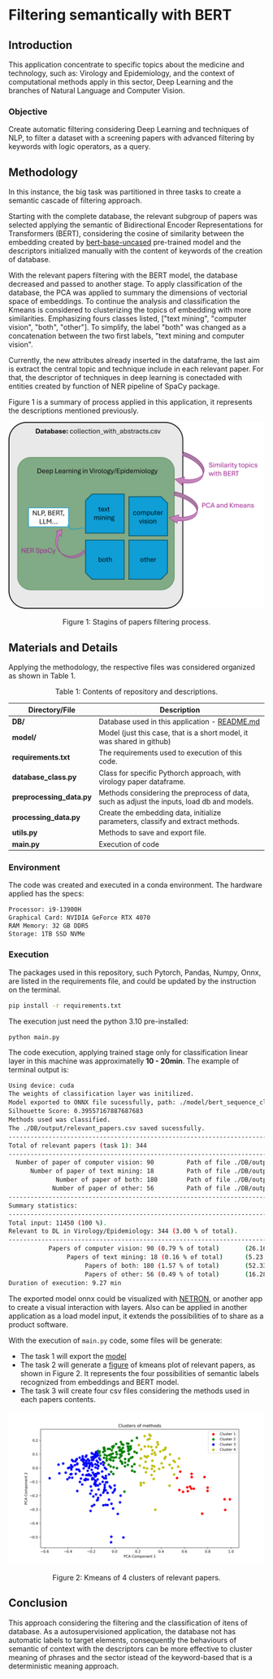# Filtering semantically with BERT 

## Introduction 

This application concentrate to specific topics about the medicine and technology, such as: Virology and Epidemiology, and the context of computational methods apply in this sector, Deep Learning and the branches of Natural Language and Computer Vision. 

### Objective

Create automatic filtering considering Deep Learning and techniques of NLP, to filter a dataset with a screening papers with advanced filtering by keywords with logic operators, as a query.


## Methodology

In this instance, the big task was partitioned in three tasks to create a semantic cascade of filtering approach. 

Starting with the complete database, the relevant subgroup of papers was selected applying the semantic of Bidirectional Encoder Representations for Transformers (BERT), considering the cosine of similarity between the embedding created by [bert-base-uncased](https://huggingface.co/google-bert/bert-base-uncased) pre-trained model and the descriptors initialized manually with the content of keywords of the creation of database. 

With the relevant papers filtering with the BERT model, the database decreased and passed to another stage. To apply classification of the database, the PCA was applied to summary the dimensions of vectorial space of embeddings. To continue the analysis and classification the Kmeans is considered to clusterizing the topics of embedding with more similarities. Emphasizing fours classes listed, ["text mining", "computer vision", "both", "other"]. To simplify, the label "both" was changed as a concatenation between the two first labels, "text mining and computer vision".

Currently, the new attributes already inserted in the dataframe, the last aim is extract the central topic and technique include in each relevant paper. For that, the descriptor of techniques in deep learning is conectaded with entities created by function of NER pipeline of SpaCy package.

Figure 1 is a summary of process applied in this application, it represents the descriptions mentioned previously.

![Figura](./graphical_abstract.png)
<center>Figure 1: Stagins of papers filtering process.</center>

## Materials and Details
Applying the methodology, the respective files was considered organized as shown in Table 1.


<center>Table 1: Contents of repository and descriptions.</center>

| Directory/File | Description |
| ---| ---| 
|**DB/** | Database used in this application - [README.md](./DB/README.md) |
|**model/** | Model (just this case, that is a short model, it was shared in github) | 
| **requirements.txt** | The requirements used to execution of this code.  |
|**database_class.py** | Class for specific Pythorch approach, with virology paper dataframe. | 
|**preprocessing_data.py** | Methods considering the preprocess of data, such as adjust the inputs, load db and models. | 
| **processing_data.py** | Create the embedding data, initialize parameters, classify and extract methods. |
|**utils.py**| Methods to save and export file.|
|**main.py** | Execution of code | 


### Environment
The code was created and executed in a conda environment. The hardware applied has the specs: 
```
Processor: i9-13900H
Graphical Card: NVIDIA GeForce RTX 4070
RAM Memory: 32 GB DDR5
Storage: 1TB SSD NVMe
```

### Execution

The packages used in this repository, such Pytorch, Pandas, Numpy, Onnx, are listed in the requirements file, and could be updated by the instruction on the terminal. 

```sh
pip install -r requirements.txt 

```

The execution just need the python 3.10 pre-installed:
```
python main.py
```

The code execution, applying trained stage only for classification linear layer in this machine was approximatelly **10 - 20min**. The example of terminal output is: 

```sh
Using device: cuda
The weights of classification layer was initilized.
Model exported to ONNX file sucessfully, path: ./model/bert_sequence_classification.onnx
Silhouette Score: 0.39557167887687683
Methods used was classified.
The ./DB/output/relevant_papers.csv saved sucessfully.
---------------------------------------------------------------------------------------------
Total of relevant papers (task 1): 344
---------------------------------------------------------------------------------------------
  Number of paper of computer vision: 90         Path of file ./DB/output/computer_vision.csv   
      Number of paper of text mining: 18         Path of file ./DB/output/text_mining.csv
             Number of paper of both: 180        Path of file ./DB/output/both.csv
            Number of paper of other: 56         Path of file ./DB/output/other.csv
---------------------------------------------------------------------------------------------
Summary statistics:
---------------------------------------------------------------------------------------------
Total input: 11450 (100 %).
Relevant to DL in Virology/Epidemiology: 344 (3.00 % of total).
---------------------------------------------------------------------------------------------
           Papers of computer vision: 90 (0.79 % of total)       (26.16 % of relevant papers)
                Papers of text mining: 18 (0.16 % of total)      (5.23 % of relevant papers)
                     Papers of both: 180 (1.57 % of total)       (52.33 % of relevant papers)
                     Papers of other: 56 (0.49 % of total)       (16.28 % of relevant papers)
Duration of execution: 9.27 min
```

The exported model onnx could be visualized with [NETRON](https://netron.app/), or another app to create a visual interaction with layers. Also can be applied in another application as a load model input, it extends the possibilities of to share as a product software.  

With the execution of `main.py` code, some files will be generate: 
- The task 1 will export the [model](./model/bert_embeddings_model.onnx)
- The task 2 will generate a [figure](./DB/output/figure_kmeans.png) of kmeans plot of relevant papers, as shown in Figure 2. It represents the four possibilities of semantic labels recognized from embeddings and BERT model. 
- The task 3 will create four csv files considering the methods used in each papers contents. 



![Kmeans](./DB/output/figure_kmeans.png)
<center>Figure 2: Kmeans of 4 clusters of relevant papers. </center>

## Conclusion



This approach considering the filtering and the classification of itens of database. As a autosupervisioned application, the database not has automatic labels to target elements, consequently the behaviours of semantic of context with the descriptors can be more effective to cluster meaning of phrases and the sector istead of the keyword-based that is a deterministic meaning approach. 


<!-- Why do you think your approach will be more effective than keywords-based filtering? -->

<!--  -->